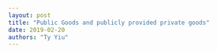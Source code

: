 ```yaml
---
layout: post
title: "Public Goods and publicly provided private goods"
date: 2019-02-20
authors: "Ty Yiu"
---
```




